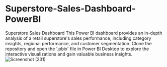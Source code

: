 # Superstore-Sales-Dashboard-PowerBI
Superstore Sales Dashboard This Power BI dashboard provides an in-depth analysis of a retail superstore's sales performance, including category insights, regional performance, and customer segmentation. Clone the repository and open the '.pbix' file in Power BI Desktop to explore the interactive visualizations and gain valuable business insights. 
![Screenshot (231)](https://github.com/viraj-gholap/Superstore-Sales-Dashboard-PowerBI/assets/84677430/cf04c329-eb7e-4494-ba54-35b739f84bf9)
